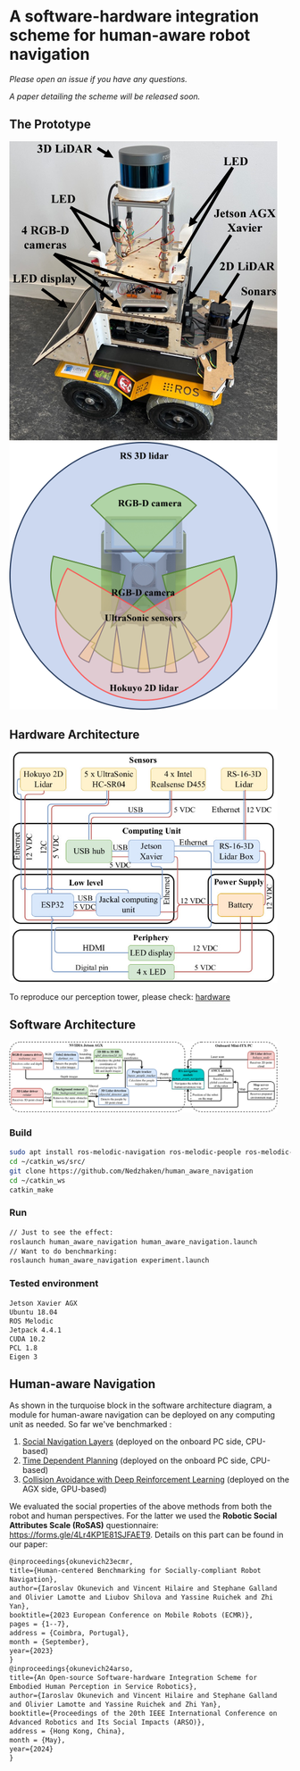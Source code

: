 # A software-hardware integration scheme for human-aware robot navigation

*Please open an issue if you have any questions.*

*A paper detailing the scheme will be released soon.*

## The Prototype

<img src="Isaac.jpg" alt="Isaac.jpg" width="480"/>

<img src="scope.jpg" alt="scope.jpg" width="480"/>

## Hardware Architecture

<img src="hardware_arch.jpg" alt="hardware_arch.jpg" width="480"/>

To reproduce our perception tower, please check: [hardware](hardware) 

## Software Architecture

<img src="software_arch.jpg" alt="software_arch" width="480"/>

### Build
```sh
sudo apt install ros-melodic-navigation ros-melodic-people ros-melodic-navigation-layers
cd ~/catkin_ws/src/
git clone https://github.com/Nedzhaken/human_aware_navigation
cd ~/catkin_ws
catkin_make
```

### Run
```sh
// Just to see the effect:
roslaunch human_aware_navigation human_aware_navigation.launch
// Want to do benchmarking:
roslaunch human_aware_navigation experiment.launch
```

### Tested environment
```
Jetson Xavier AGX
Ubuntu 18.04
ROS Melodic
Jetpack 4.4.1
CUDA 10.2
PCL 1.8
Eigen 3
```

## Human-aware Navigation

As shown in the turquoise block in the software architecture diagram, a module for human-aware navigation can be deployed on any computing unit as needed. So far we've benchmarked :

1. [Social Navigation Layers](https://github.com/DLu/navigation_layers) (deployed on the onboard PC side, CPU-based)
2. [Time Dependent Planning](https://github.com/marinaKollmitz/human_aware_navigation) (deployed on the onboard PC side, CPU-based)
3. [Collision Avoidance with Deep Reinforcement Learning](https://github.com/mit-acl/cadrl_ros) (deployed on the AGX side, GPU-based)

We evaluated the social properties of the above methods from both the robot and human perspectives. For the latter we used the **Robotic Social Attributes Scale (RoSAS)** questionnaire: https://forms.gle/4Lr4KP1E81SJFAET9. Details on this part can be found in our paper:

```
@inproceedings{okunevich23ecmr,
title={Human-centered Benchmarking for Socially-compliant Robot Navigation},
author={Iaroslav Okunevich and Vincent Hilaire and Stephane Galland and Olivier Lamotte and Liubov Shilova and Yassine Ruichek and Zhi Yan},
booktitle={2023 European Conference on Mobile Robots (ECMR)},
pages = {1--7},
address = {Coimbra, Portugal},
month = {September},
year={2023}
}
@inproceedings{okunevich24arso,
title={An Open-source Software-hardware Integration Scheme for Embodied Human Perception in Service Robotics},
author={Iaroslav Okunevich and Vincent Hilaire and Stephane Galland and Olivier Lamotte and Yassine Ruichek and Zhi Yan},
booktitle={Proceedings of the 20th IEEE International Conference on Advanced Robotics and Its Social Impacts (ARSO)},
address = {Hong Kong, China},
month = {May},
year={2024}
}
```
